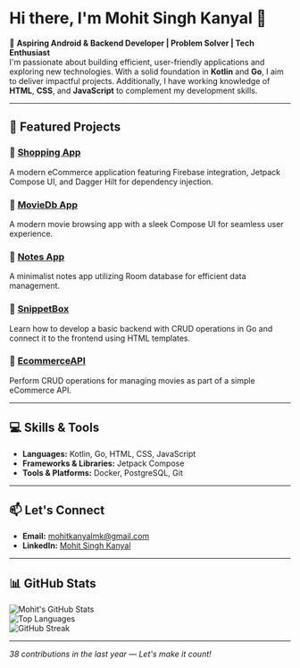 # Hi there, I'm Mohit Singh Kanyal 👋  

🚀 **Aspiring Android & Backend Developer | Problem Solver | Tech Enthusiast**  
I'm passionate about building efficient, user-friendly applications and exploring new technologies. With a solid foundation in **Kotlin** and **Go**, I aim to deliver impactful projects. Additionally, I have working knowledge of **HTML**, **CSS**, and **JavaScript** to complement my development skills.  

---

## 🌟 Featured Projects  
### 🛒 [Shopping App](https://github.com/KanyalMohit/Shopping_app)  
A modern eCommerce application featuring Firebase integration, Jetpack Compose UI, and Dagger Hilt for dependency injection.  

### 📱 [MovieDb App](https://github.com/mohitkanyal/MovieDbApp)  
A modern movie browsing app with a sleek Compose UI for seamless user experience.  

### 📝 [Notes App](https://github.com/mohitkanyal/NotesApp)  
A minimalist notes app utilizing Room database for efficient data management.  

### 🔧 [SnippetBox](https://github.com/mohitkanyal/SnippetBox)  
Learn how to develop a basic backend with CRUD operations in Go and connect it to the frontend using HTML templates.  

### 🎥 [EcommerceAPI](https://github.com/mohitkanyal/EcommerceAPI)  
Perform CRUD operations for managing movies as part of a simple eCommerce API.  

---

## 💻 Skills & Tools  
- **Languages:** Kotlin, Go, HTML, CSS, JavaScript  
- **Frameworks & Libraries:** Jetpack Compose  
- **Tools & Platforms:** Docker, PostgreSQL, Git  

---

## 📫 Let's Connect  
- **Email:** [mohitkanyalmk@gmail.com](mailto:mohitkanyalmk@gmail.com)  
- **LinkedIn:** [Mohit Singh Kanyal](https://www.linkedin.com/in/mohit-singh-kanyal-a7528932a/)  

---

## 📊 GitHub Stats  
![Mohit's GitHub Stats](https://github-readme-stats.vercel.app/api?username=mohitkanyal&show_icons=true&theme=radical)  
![Top Languages](https://github-readme-stats.vercel.app/api/top-langs/?username=mohitkanyal&layout=compact&theme=radical)  
![GitHub Streak](https://streak-stats.demolab.com?user=mohitkanyal&theme=radical)  

---

_38 contributions in the last year — Let's make it count!_  
